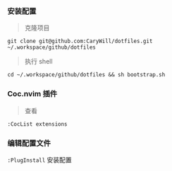 ### 安装配置

> 克隆项目

```shell
git clone git@github.com:CaryWill/dotfiles.git ~/.workspace/github/dotfiles
```

> 执行 shell

```shell
cd ~/.workspace/github/dotfiles && sh bootstrap.sh
```

### Coc.nvim 插件

> 查看

```vim
:CocList extensions
```

### 编辑配置文件

`:PlugInstall` 安装配置